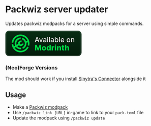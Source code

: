 # Packwiz server updater

Updates packwiz modpacks for a server using simple commands.

[![modrinth badge](https://raw.githubusercontent.com/intergrav/devins-badges/v3/assets/cozy/available/modrinth_vector.svg)](https://modrinth.com/mod/packwiz-server-updater)

### (Neo)Forge Versions
The mod should work if you install [Sinytra's Connector](https://modrinth.com/mod/connector) alongside it

## Usage
- Make a [Packwiz modpack](https://packwiz.infra.link/)
- Use `/packwiz link [URL]` in-game to link to your `pack.toml` file
- Update the modpack using `/packwiz update`

